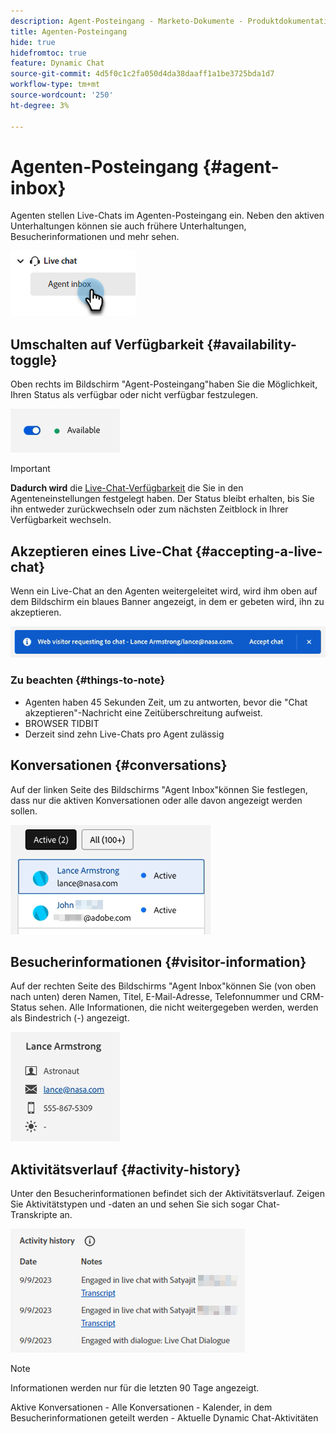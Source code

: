 ```yaml
---
description: Agent-Posteingang - Marketo-Dokumente - Produktdokumentation
title: Agenten-Posteingang
hide: true
hidefromtoc: true
feature: Dynamic Chat
source-git-commit: 4d5f0c1c2fa050d4da38daaff1a1be3725bda1d7
workflow-type: tm+mt
source-wordcount: '250'
ht-degree: 3%

---
```


# Agenten-Posteingang {#agent-inbox}

Agenten stellen Live-Chats im Agenten-Posteingang ein. Neben den aktiven Unterhaltungen können sie auch frühere Unterhaltungen, Besucherinformationen und mehr sehen.

![](assets/agent-inbox-1.png)

## Umschalten auf Verfügbarkeit {#availability-toggle}

Oben rechts im Bildschirm &quot;Agent-Posteingang&quot;haben Sie die Möglichkeit, Ihren Status als verfügbar oder nicht verfügbar festzulegen.

![](assets/agent-inbox-2.png)

>[!IMPORTANT]
>
>**Dadurch wird** die [Live-Chat-Verfügbarkeit](/help/marketo/product-docs/demand-generation/dynamic-chat-two/setup-and-configuration/agent-settings.md#live-chat-availability) die Sie in den Agenteneinstellungen festgelegt haben. Der Status bleibt erhalten, bis Sie ihn entweder zurückwechseln oder zum nächsten Zeitblock in Ihrer Verfügbarkeit wechseln.

## Akzeptieren eines Live-Chat {#accepting-a-live-chat}

Wenn ein Live-Chat an den Agenten weitergeleitet wird, wird ihm oben auf dem Bildschirm ein blaues Banner angezeigt, in dem er gebeten wird, ihn zu akzeptieren.

![](assets/agent-inbox-3.png)

### Zu beachten {#things-to-note}

* Agenten haben 45 Sekunden Zeit, um zu antworten, bevor die &quot;Chat akzeptieren&quot;-Nachricht eine Zeitüberschreitung aufweist.
* BROWSER TIDBIT
* Derzeit sind zehn Live-Chats pro Agent zulässig

## Konversationen {#conversations}

Auf der linken Seite des Bildschirms &quot;Agent Inbox&quot;können Sie festlegen, dass nur die aktiven Konversationen oder alle davon angezeigt werden sollen.

![](assets/agent-inbox-4.png)

## Besucherinformationen {#visitor-information}

Auf der rechten Seite des Bildschirms &quot;Agent Inbox&quot;können Sie (von oben nach unten) deren Namen, Titel, E-Mail-Adresse, Telefonnummer und CRM-Status sehen. Alle Informationen, die nicht weitergegeben werden, werden als Bindestrich (-) angezeigt.

![](assets/agent-inbox-5.png)

## Aktivitätsverlauf {#activity-history}

Unter den Besucherinformationen befindet sich der Aktivitätsverlauf. Zeigen Sie Aktivitätstypen und -daten an und sehen Sie sich sogar Chat-Transkripte an.

![](assets/agent-inbox-6.png)

>[!NOTE]
>
>Informationen werden nur für die letzten 90 Tage angezeigt.

Aktive Konversationen - Alle Konversationen - Kalender, in dem Besucherinformationen geteilt werden - Aktuelle Dynamic Chat-Aktivitäten

